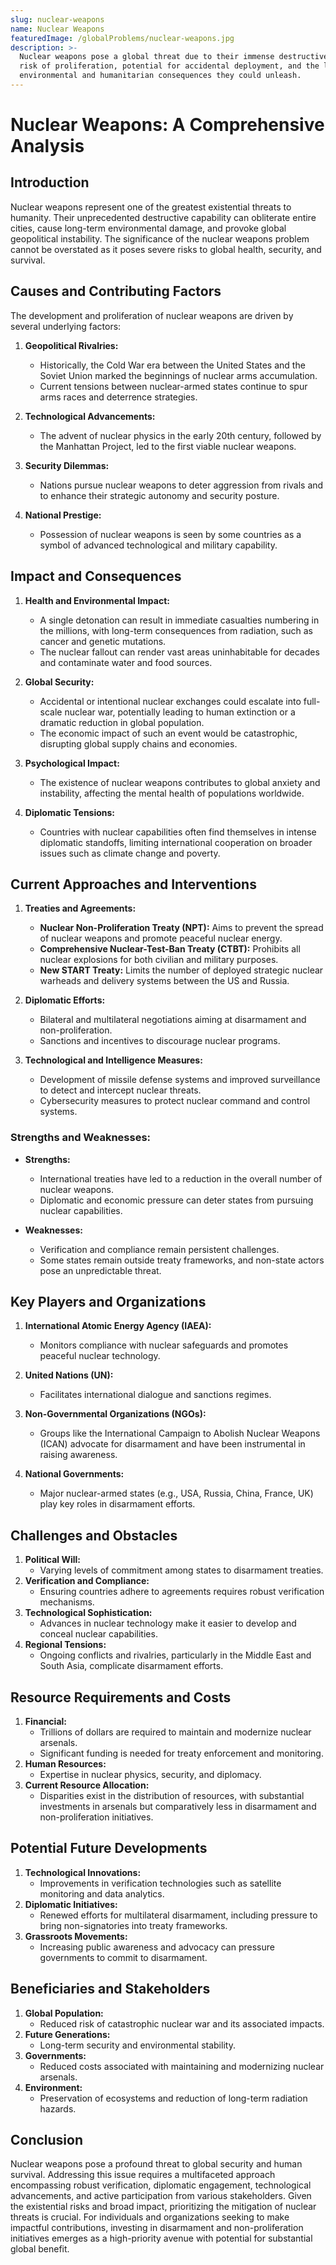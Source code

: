 ```yaml
---
slug: nuclear-weapons
name: Nuclear Weapons
featuredImage: /globalProblems/nuclear-weapons.jpg
description: >-
  Nuclear weapons pose a global threat due to their immense destructive power,
  risk of proliferation, potential for accidental deployment, and the long-term
  environmental and humanitarian consequences they could unleash.
---
```


# Nuclear Weapons: A Comprehensive Analysis

## Introduction

Nuclear weapons represent one of the greatest existential threats to humanity. Their unprecedented destructive capability can obliterate entire cities, cause long-term environmental damage, and provoke global geopolitical instability. The significance of the nuclear weapons problem cannot be overstated as it poses severe risks to global health, security, and survival.

## Causes and Contributing Factors

The development and proliferation of nuclear weapons are driven by several underlying factors:

1. **Geopolitical Rivalries:**

   - Historically, the Cold War era between the United States and the Soviet Union marked the beginnings of nuclear arms accumulation.
   - Current tensions between nuclear-armed states continue to spur arms races and deterrence strategies.

2. **Technological Advancements:**

   - The advent of nuclear physics in the early 20th century, followed by the Manhattan Project, led to the first viable nuclear weapons.

3. **Security Dilemmas:**

   - Nations pursue nuclear weapons to deter aggression from rivals and to enhance their strategic autonomy and security posture.

4. **National Prestige:**
   - Possession of nuclear weapons is seen by some countries as a symbol of advanced technological and military capability.

## Impact and Consequences

1. **Health and Environmental Impact:**

   - A single detonation can result in immediate casualties numbering in the millions, with long-term consequences from radiation, such as cancer and genetic mutations.
   - The nuclear fallout can render vast areas uninhabitable for decades and contaminate water and food sources.

2. **Global Security:**

   - Accidental or intentional nuclear exchanges could escalate into full-scale nuclear war, potentially leading to human extinction or a dramatic reduction in global population.
   - The economic impact of such an event would be catastrophic, disrupting global supply chains and economies.

3. **Psychological Impact:**

   - The existence of nuclear weapons contributes to global anxiety and instability, affecting the mental health of populations worldwide.

4. **Diplomatic Tensions:**
   - Countries with nuclear capabilities often find themselves in intense diplomatic standoffs, limiting international cooperation on broader issues such as climate change and poverty.

## Current Approaches and Interventions

1. **Treaties and Agreements:**

   - **Nuclear Non-Proliferation Treaty (NPT):** Aims to prevent the spread of nuclear weapons and promote peaceful nuclear energy.
   - **Comprehensive Nuclear-Test-Ban Treaty (CTBT):** Prohibits all nuclear explosions for both civilian and military purposes.
   - **New START Treaty:** Limits the number of deployed strategic nuclear warheads and delivery systems between the US and Russia.

2. **Diplomatic Efforts:**

   - Bilateral and multilateral negotiations aiming at disarmament and non-proliferation.
   - Sanctions and incentives to discourage nuclear programs.

3. **Technological and Intelligence Measures:**
   - Development of missile defense systems and improved surveillance to detect and intercept nuclear threats.
   - Cybersecurity measures to protect nuclear command and control systems.

### Strengths and Weaknesses:

- **Strengths:**

  - International treaties have led to a reduction in the overall number of nuclear weapons.
  - Diplomatic and economic pressure can deter states from pursuing nuclear capabilities.

- **Weaknesses:**
  - Verification and compliance remain persistent challenges.
  - Some states remain outside treaty frameworks, and non-state actors pose an unpredictable threat.

## Key Players and Organizations

1. **International Atomic Energy Agency (IAEA):**

   - Monitors compliance with nuclear safeguards and promotes peaceful nuclear technology.

2. **United Nations (UN):**

   - Facilitates international dialogue and sanctions regimes.

3. **Non-Governmental Organizations (NGOs):**

   - Groups like the International Campaign to Abolish Nuclear Weapons (ICAN) advocate for disarmament and have been instrumental in raising awareness.

4. **National Governments:**
   - Major nuclear-armed states (e.g., USA, Russia, China, France, UK) play key roles in disarmament efforts.

## Challenges and Obstacles

1. **Political Will:**
   - Varying levels of commitment among states to disarmament treaties.
2. **Verification and Compliance:**
   - Ensuring countries adhere to agreements requires robust verification mechanisms.
3. **Technological Sophistication:**
   - Advances in nuclear technology make it easier to develop and conceal nuclear capabilities.
4. **Regional Tensions:**
   - Ongoing conflicts and rivalries, particularly in the Middle East and South Asia, complicate disarmament efforts.

## Resource Requirements and Costs

1. **Financial:**
   - Trillions of dollars are required to maintain and modernize nuclear arsenals.
   - Significant funding is needed for treaty enforcement and monitoring.
2. **Human Resources:**
   - Expertise in nuclear physics, security, and diplomacy.
3. **Current Resource Allocation:**
   - Disparities exist in the distribution of resources, with substantial investments in arsenals but comparatively less in disarmament and non-proliferation initiatives.

## Potential Future Developments

1. **Technological Innovations:**
   - Improvements in verification technologies such as satellite monitoring and data analytics.
2. **Diplomatic Initiatives:**
   - Renewed efforts for multilateral disarmament, including pressure to bring non-signatories into treaty frameworks.
3. **Grassroots Movements:**
   - Increasing public awareness and advocacy can pressure governments to commit to disarmament.

## Beneficiaries and Stakeholders

1. **Global Population:**
   - Reduced risk of catastrophic nuclear war and its associated impacts.
2. **Future Generations:**
   - Long-term security and environmental stability.
3. **Governments:**
   - Reduced costs associated with maintaining and modernizing nuclear arsenals.
4. **Environment:**
   - Preservation of ecosystems and reduction of long-term radiation hazards.

## Conclusion

Nuclear weapons pose a profound threat to global security and human survival. Addressing this issue requires a multifaceted approach encompassing robust verification, diplomatic engagement, technological advancements, and active participation from various stakeholders. Given the existential risks and broad impact, prioritizing the mitigation of nuclear threats is crucial. For individuals and organizations seeking to make impactful contributions, investing in disarmament and non-proliferation initiatives emerges as a high-priority avenue with potential for substantial global benefit.
